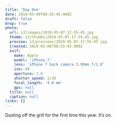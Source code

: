 ```yaml
---
title: 'Day One'
date: 2019-05-08T00:55:45.000Z
draft: false
drop: true
photo:
  url: s3/images/2019-05-07-17-55-45.jpg
  thumb: s3/thumbs/2019-05-07-17-55-45.jpg
  preview: s3/previews/2019-05-07-17-55-45.jpg
  created: 2019-05-08T00:55:45.000Z
  exif:
    make: Apple
    model: 'iPhone 7'
    lens: 'iPhone 7 back camera 3.99mm f/1.8'
    iso: 40
    aperture: 1.8
    shutter_speed: 1/30
    focal_length: '4.0 mm'
    gps: null
  title: null
  caption: null
links: []
---
```


Dusting off the grill for the first time this year. It’s on.
